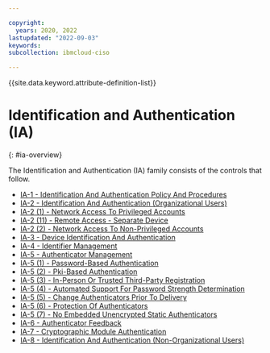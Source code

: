 ```yaml
---

copyright:
  years: 2020, 2022
lastupdated: "2022-09-03"
keywords: 
subcollection: ibmcloud-ciso

---
```




{{site.data.keyword.attribute-definition-list}}



# Identification and Authentication (IA)
{: #ia-overview}

The Identification and Authentication (IA) family consists of the controls that follow.

- [IA-1 - Identification And Authentication Policy And Procedures](/docs/ibmcloud-ciso?topic=ibmcloud-ciso-ia-1)
- [IA-2 - Identification And Authentication (Organizational Users)](/docs/ibmcloud-ciso?topic=ibmcloud-ciso-ia-2)
- [IA-2 (1) - Network Access To Privileged Accounts](/docs/ibmcloud-ciso?topic=ibmcloud-ciso-ia-2.1)
- [IA-2 (11) - Remote Access - Separate Device](/docs/ibmcloud-ciso?topic=ibmcloud-ciso-ia-2.11)
- [IA-2 (2) - Network Access To Non-Privileged Accounts](/docs/ibmcloud-ciso?topic=ibmcloud-ciso-ia-2.2)
- [IA-3 - Device Identification And Authentication](/docs/ibmcloud-ciso?topic=ibmcloud-ciso-ia-3)
- [IA-4 - Identifier Management](/docs/ibmcloud-ciso?topic=ibmcloud-ciso-ia-4)
- [IA-5 - Authenticator Management](/docs/ibmcloud-ciso?topic=ibmcloud-ciso-ia-5)
- [IA-5 (1) - Password-Based Authentication](/docs/ibmcloud-ciso?topic=ibmcloud-ciso-ia-5.1)
- [IA-5 (2) - Pki-Based Authentication](/docs/ibmcloud-ciso?topic=ibmcloud-ciso-ia-5.2)
- [IA-5 (3) - In-Person Or Trusted Third-Party Registration](/docs/ibmcloud-ciso?topic=ibmcloud-ciso-ia-5.3)
- [IA-5 (4) - Automated Support For Password Strength Determination](/docs/ibmcloud-ciso?topic=ibmcloud-ciso-ia-5.4)
- [IA-5 (5) - Change Authenticators Prior To Delivery](/docs/ibmcloud-ciso?topic=ibmcloud-ciso-ia-5.5)
- [IA-5 (6) - Protection Of Authenticators](/docs/ibmcloud-ciso?topic=ibmcloud-ciso-ia-5.6)
- [IA-5 (7) - No Embedded Unencrypted Static Authenticators](/docs/ibmcloud-ciso?topic=ibmcloud-ciso-ia-5.7)
- [IA-6 - Authenticator Feedback](/docs/ibmcloud-ciso?topic=ibmcloud-ciso-ia-6)
- [IA-7 - Cryptographic Module Authentication](/docs/ibmcloud-ciso?topic=ibmcloud-ciso-ia-7)
- [IA-8 - Identification And Authentication (Non-Organizational Users)](/docs/ibmcloud-ciso?topic=ibmcloud-ciso-ia-8)



